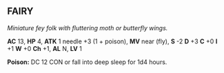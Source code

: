 ## FAIRY

_Miniature fey folk with fluttering moth or butterfly wings._

**AC** 13, **HP** 4, **ATK** 1 needle +3 (1 + poison), **MV** near (fly), **S** -2 **D** +3 **C** +0 **I** +1 **W** +0 **Ch** +1, **AL** N, **LV** 1

**Poison:** DC 12 CON or fall into deep sleep for 1d4 hours.

